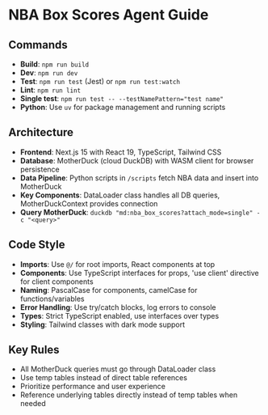 # NBA Box Scores Agent Guide

## Commands
- **Build**: `npm run build`
- **Dev**: `npm run dev`
- **Test**: `npm run test` (Jest) or `npm run test:watch`
- **Lint**: `npm run lint`
- **Single test**: `npm run test -- --testNamePattern="test name"`
- **Python**: Use `uv` for package management and running scripts

## Architecture
- **Frontend**: Next.js 15 with React 19, TypeScript, Tailwind CSS
- **Database**: MotherDuck (cloud DuckDB) with WASM client for browser persistence
- **Data Pipeline**: Python scripts in `/scripts` fetch NBA data and insert into MotherDuck
- **Key Components**: DataLoader class handles all DB queries, MotherDuckContext provides connection
- **Query MotherDuck**: `duckdb "md:nba_box_scores?attach_mode=single" -c "<query>"`

## Code Style
- **Imports**: Use `@/` for root imports, React components at top
- **Components**: Use TypeScript interfaces for props, 'use client' directive for client components
- **Naming**: PascalCase for components, camelCase for functions/variables
- **Error Handling**: Use try/catch blocks, log errors to console
- **Types**: Strict TypeScript enabled, use interfaces over types
- **Styling**: Tailwind classes with dark mode support

## Key Rules
- All MotherDuck queries must go through DataLoader class
- Use temp tables instead of direct table references
- Prioritize performance and user experience
- Reference underlying tables directly instead of temp tables when needed
